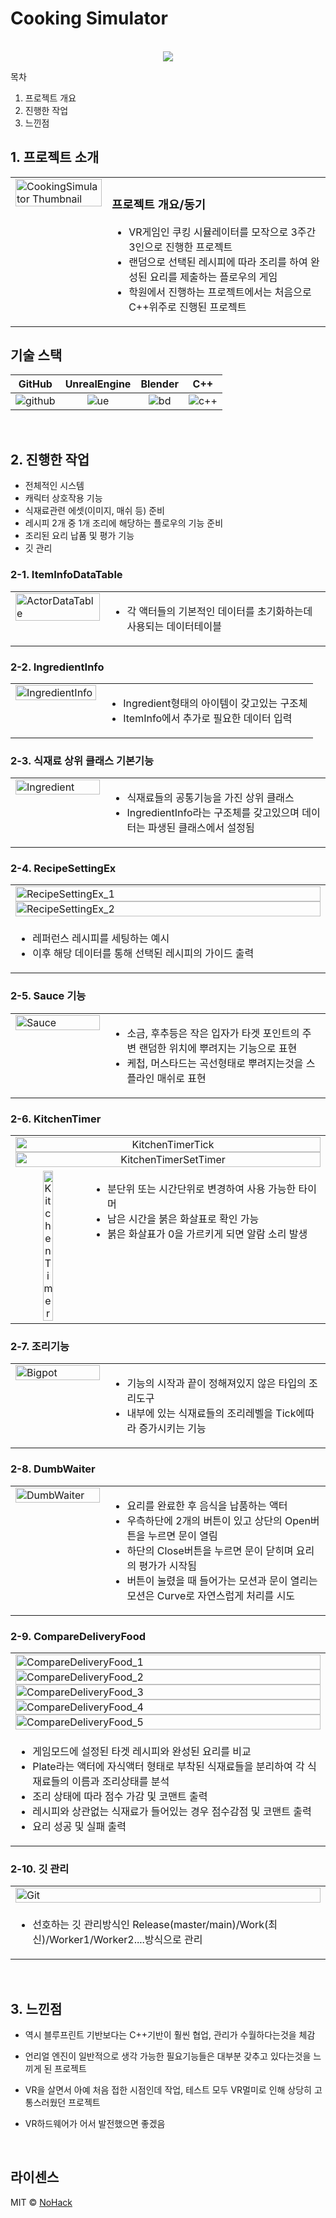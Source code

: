 # Cooking Simulator

<p align="center">
  <br>
  <img src="./images/common/Thumbnail.jpg">
  <br>
</p>

목차

1. 프로젝트 개요
2. 진행한 작업
3. 느낀점

## 1. 프로젝트 소개

<table>
  <tr>
    <td style="width: 30%; vertical-align: top;">
      <img src="./images/common/CookingSimulator.jpg" alt="CookingSimulator Thumbnail" style="width: 100%;">
    </td>
    <td style="width: 70%; vertical-align: top; text-align: left;">
      <h3>프로젝트 개요/동기</h3>
      <ul>
        <li>VR게임인 쿠킹 시뮬레이터를 모작으로 3주간 3인으로 진행한 프로젝트</li>
		<li>랜덤으로 선택된 레시피에 따라 조리를 하여 완성된 요리를 제출하는 플로우의 게임</li>
		<li>학원에서 진행하는 프로젝트에서는 처음으로 C++위주로 진행된 프로젝트</li>
      </ul>
    </td>
  </tr>
</table>

## 기술 스택

|	GitHub	|UnrealEngine|	Blender		|	C++	|
| :------: 	| 	:------: |	:------: 	|:-----:|
| ![github]	| 	![ue]	 |		![bd]	|![c++]	|

<br>

## 2. 진행한 작업

- 전체적인 시스템
- 캐릭터 상호작용 기능
- 식재료관련 에셋(이미지, 매쉬 등) 준비
- 레시피 2개 중 1개 조리에 해당하는 플로우의 기능 준비
- 조리된 요리 납품 및 평가 기능
- 깃 관리

### 2-1. ItemInfoDataTable
<table>
  <tr>
    <td style="width: 30%; vertical-align: top;">
      <img src="./images/common/ActorDataTable.jpg" alt="ActorDataTable" style="width: 100%;">
    </td>
    <td style="width: 70%; vertical-align: top; text-align: left;">
      <ul>
        <li>각 액터들의 기본적인 데이터를 초기화하는데 사용되는 데이터테이블</li>
      </ul>
    </td>
  </tr>
</table>

### 2-2. IngredientInfo
<table>
  <tr>
    <td style="width: 30%; vertical-align: top;">
      <img src="./images/common/IngredientInfo.jpg" alt="IngredientInfo" style="width: 100%;">
    </td>
    <td style="width: 70%; vertical-align: top; text-align: left;">
      <ul>
        <li>Ingredient형태의 아이템이 갖고있는 구조체</li>
		<li>ItemInfo에서 추가로 필요한 데이터 입력</li>
      </ul>
    </td>
  </tr>
</table>

### 2-3. 식재료 상위 클래스 기본기능
<table>
  <tr>
    <td style="width: 30%; vertical-align: top;">
      <img src="./images/common/Ingredient.jpg" alt="Ingredient" style="width: 100%;">
    </td>
    <td style="width: 70%; vertical-align: top; text-align: left;">
      <ul>
        <li>식재료들의 공통기능을 가진 상위 클래스</li>
		<li>IngredientInfo라는 구조체를 갖고있으며 데이터는 파생된 클래스에서 설정됨</li>
      </ul>
    </td>
  </tr>
</table>

### 2-4. RecipeSettingEx
<table>
  <tr>
    <td style="width: 30%; vertical-align: top;">
      <img src="./images/common/RecipeSettingEx_1.jpg" alt="RecipeSettingEx_1" style="width: 100%;">
	  <img src="./images/common/RecipeSettingEx_2.jpg" alt="RecipeSettingEx_2" style="width: 100%;">
    </td>
  </tr>
  <tr>
    <td style="width: 70%; vertical-align: top; text-align: left;">
      <ul>
        <li>레퍼런스 레시피를 세팅하는 예시</li>
		<li>이후 해당 데이터를 통해 선택된 레시피의 가이드 출력</li>
      </ul>
    </td>
  </tr>
</table>

### 2-5. Sauce 기능
<table>
  <tr>
    <td style="width: 30%; vertical-align: top;">
      <img src="./images/common/Sauce.jpg" alt="Sauce" style="width: 100%;">
    </td>
    <td style="width: 70%; vertical-align: top; text-align: left;">
      <ul>
        <li>소금, 후추등은 작은 입자가 타겟 포인트의 주변 랜덤한 위치에 뿌려지는 기능으로 표현</li>
		<li>케첩, 머스타드는 곡선형태로 뿌려지는것을 스플라인 매쉬로 표현</li>
      </ul>
    </td>
  </tr>
</table>

### 2-6. KitchenTimer
<table style="width: 100%; border-spacing: 10px;">
  <tr>
    <td colspan="2" style="text-align: center;">
	  <img src="./images/common/KitchenTimerTick.jpg" alt="KitchenTimerTick" style="width: 100%;">
	  <img src="./images/common/KitchenTimerSetTimer.jpg" alt="KitchenTimerSetTimer" style="width: 100%;">
    </td>
  </tr>
  <tr>
    <td style="width: 20%; text-align: center; vertical-align: top;">
      <img src="./images/common/KitchenTimer.jpg" alt="KitchenTimer" style="width: 40%;">
    </td>
    <td style="width: 80%; vertical-align: top;">
      <ul>
        <li>분단위 또는 시간단위로 변경하여 사용 가능한 타이머</li>
        <li>남은 시간을 붉은 화살표로 확인 가능</li>
        <li>붉은 화살표가 0을 가르키게 되면 알람 소리 발생</li>
      </ul>
    </td>
  </tr>
</table>

### 2-7. 조리기능
<table>
  <tr>
    <td style="width: 30%; vertical-align: top;">
      <img src="./images/common/Bigpot.jpg" alt="Bigpot" style="width: 100%;">
    </td>
    <td style="width: 70%; vertical-align: top; text-align: left;">
      <ul>
        <li>기능의 시작과 끝이 정해져있지 않은 타입의 조리도구</li>
		<li>내부에 있는 식재료들의 조리레벨을 Tick에따라 증가시키는 기능</li>
      </ul>
    </td>
  </tr>
</table>

### 2-8. DumbWaiter
<table>
  <tr>
    <td style="width: 30%; vertical-align: top;">
      <img src="./images/common/DumbWaiter.jpg" alt="DumbWaiter" style="width: 100%;">
    </td>
    <td style="width: 70%; vertical-align: top; text-align: left;">
      <ul>
        <li>요리를 완료한 후 음식을 납품하는 액터</li>
		<li>우측하단에 2개의 버튼이 있고 상단의 Open버튼을 누르면 문이 열림</li>
		<li>하단의 Close버튼을 누르면 문이 닫히며 요리의 평가가 시작됨</li>
		<li>버튼이 눌렸을 때 들어가는 모션과 문이 열리는 모션은 Curve로 자연스럽게 처리를 시도</li>
      </ul>
    </td>
  </tr>
</table>

### 2-9. CompareDeliveryFood
<table>
  <tr>
    <td style="width: 30%; vertical-align: top;">
      <img src="./images/common/CompareDeliveryFood_1.jpg" alt="CompareDeliveryFood_1" style="width: 100%;">
	  <img src="./images/common/CompareDeliveryFood_2.jpg" alt="CompareDeliveryFood_2" style="width: 100%;">
	  <img src="./images/common/CompareDeliveryFood_3.jpg" alt="CompareDeliveryFood_3" style="width: 100%;">
	  <img src="./images/common/CompareDeliveryFood_4.jpg" alt="CompareDeliveryFood_4" style="width: 100%;">
	  <img src="./images/common/CompareDeliveryFood_5.jpg" alt="CompareDeliveryFood_5" style="width: 100%;">
    </td>
  </tr>
  <tr>
    <td style="width: 70%; vertical-align: top; text-align: left;">
      <ul>
        <li>게임모드에 설정된 타겟 레시피와 완성된 요리를 비교</li>
		<li>Plate라는 액터에 자식액터 형태로 부착된 식재료들을 분리하여 각 식재료들의 이름과 조리상태를 분석</li>
		<li>조리 상태에 따라 점수 가감 및 코맨트 출력</li>
		<li>레시피와 상관없는 식재료가 들어있는 경우 점수감점 및 코맨트 출력</li>
		<li>요리 성공 및 실패 출력</li>
      </ul>
    </td>
  </tr>
</table>


### 2-10. 깃 관리
<table>
  <tr>
    <td style="width: 30%; vertical-align: top;">
      <img src="./images/common/Git.jpg" alt="Git" style="width: 100%;">
    </td>
  </tr>
  <tr>
    <td style="width: 70%; vertical-align: top; text-align: left;">
      <ul>
        <li>선호하는 깃 관리방식인 Release(master/main)/Work(최신)/Worker1/Worker2....방식으로 관리</li>
      </ul>
    </td>
  </tr>
</table>

<br>

## 3. 느낀점

- 역시 블루프린트 기반보다는 C++기반이 훨씬 협업, 관리가 수월하다는것을 체감

- 언리얼 엔진이 일반적으로 생각 가능한 필요기능들은 대부분 갖추고 있다는것을 느끼게 된 프로젝트

- VR을 살면서 아예 처음 접한 시점인데 작업, 테스트 모두 VR멀미로 인해 상당히 고통스러웠던 프로젝트

- VR하드웨어가 어서 발전했으면 좋겠음

<p align="justify">

</p>

<br>

## 라이센스

MIT &copy; [NoHack](mailto:lbjp114@gmail.com)

<!-- Stack Icon Refernces -->

[git]: /images/stack/Git.svg
[github]: /images/stack/GithubDesktop.svg
[ue]: /images/stack/UnrealEngine.svg
[bd]: /images/stack/Blender.svg
[c++]: /images/stack/C++.svg
[mfc]: /images/stack/Microsoft_Foundation_Class.svg
